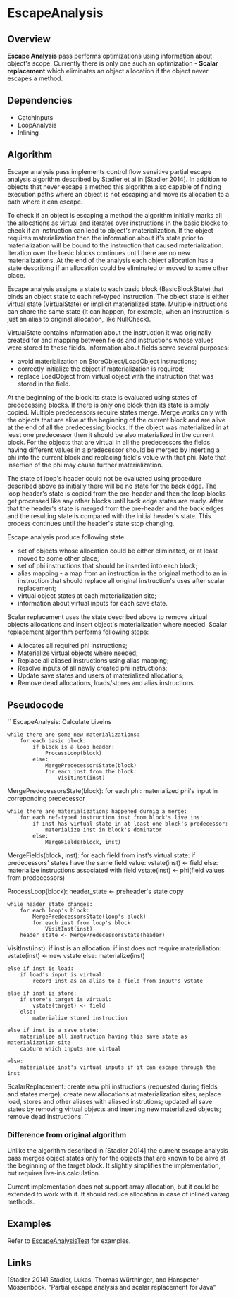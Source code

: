 # EscapeAnalysis

## Overview
**Escape Analysis** pass performs optimizations using information about object's scope. Currently there is only one such an optimization - **Scalar replacement** which eliminates an object allocation if the object never escapes a method.

## Dependencies
* CatchInputs
* LoopAnalysis
* Inlining

## Algorithm
Escape analysis pass implements control flow sensitive partial escape analysis algorithm described by Stadler et al in [Stadler 2014]. In addition to objects that never escape a method this algorithm also capable of finding execution paths where an object is not escaping and move its allocation to a path where it can escape.

To check if an object is escaping a method the algorithm initially marks all the allocations as virtual and iterates over instructions in the basic blocks to check if an instruction can lead to object's materialization. If the object requires materialization then the information about it's state prior to materialization will be bound to the instruction that caused materialization. Iteration over the basic blocks continues until there are no new materializations.
At the end of the analysis each object allocation has a state describing if an allocation could be eliminated or moved to some other place.

Escape analysis assigns a state to each basic block (BasicBlockState) that binds an object state to each ref-typed instruction.
The object state is either virtual state (VirtualState) or implicit materialized state. Multiple instructions can share the same state (it can happen, for example, when an instruction is just an alias to original allocation, like NullCheck).

VirtualState contains information about the instruction it was originally created for and mapping between fields and instructions whose values were stored to these fields.
Information about fields serve several purposes:
- avoid materialization on StoreObject/LoadObject instructions;
- correctly initialize the object if materialization is required;
- replace LoadObject from virtual object with the instruction that was stored in the field.

At the beginning of the block its state is evaluated using states of predecessing blocks. If there is only one block then its state is simply copied. Multiple predecessors require states merge. Merge works only with the objects that are alive at the beginning of the current block and are alive at the end of all the predecessing blocks. If the object was materialized in at least one predecessor then it should be also materialized in the current block. For the objects that are virtual in all the predecessors the fields having different values in a predecessor should be merged by inserting a phi into the current block and replacing field's value with that phi. Note that insertion of the phi may cause further materialization.

The state of loop's header could not be evaluated using procedure described above as initially there will be no state for the back edge. The loop header's state is copied from the pre-header and then the loop blocks get processed like any other blocks until back edge states are ready. After that the header's state is merged from the pre-header and the back edges and the resulting state is compared with the initial header's state. This process continues until the header's state stop changing.

Escape analysis produce following state:
* set of objects whose allocation could be either eliminated, or at least moved to some other place;
* set of phi instructions that should be inserted into each block;
* alias mapping - a map from an instruction in the original method to an in instruction that should replace all original instruction's uses after scalar replacement;
* virtual object states at each materialization site;
* information about virtual inputs for each save state.

Scalar replacement uses the state described above to remove virtual objects allocations and insert object's materialization where needed.
Scalar replacement algorithm performs following steps:
* Allocates all required phi instructions;
* Materialize virtual objects where needed;
* Replace all aliased instructions using alias mapping;
* Resolve inputs of all newly created phi instructions;
* Update save states and users of materialized allocations;
* Remove dead allocations, loads/stores and alias instructions.

## Pseudocode
``
EscapeAnalysis:
    Calculate LiveIns

    while there are some new materializations:
        for each basic block:
            if block is a loop header:
                ProcessLoop(block)
            else:
                MergePredecessorsState(block)
                for each inst from the block:
                    VisitInst(inst)


MergePredecessorsState(block):
    for each phi:
        materialized phi's input in correponding predecessor

    while there are materializations happened durnig a merge:
        for each ref-typed instruction inst from block's live ins:
            if inst has virtual state in at least one block's predecessor:
                materialize inst in block's dominator
            else:
                MergeFields(block, inst)


MergeFields(block, inst):
    for each field from inst's virtual state:
        if predecessors' states have the same field value:
            vstate(inst) <- field
        else:
            materialize instructions associated with field
            vstate(inst) <- phi(field values from predecessors)


ProcessLoop(block):
    header_state <- preheader's state copy

    while header_state changes:
        for each loop's block:
            MergePredecessorsState(loop's block)
            for each inst from loop's block:
                VisitInst(inst)
        header_state <- MergePredecessorsState(header)


VisitInst(inst):
    if inst is an allocation:
        if inst does not require materialiation:
            vstate(inst) <- new vstate
        else:
            materialize(inst)

    else if inst is load:
        if load's input is virtual:
            record inst as an alias to a field from input's vstate

    else if inst is store:
        if store's target is virtual:
            vstate(target) <- field
        else:
            materialize stored instruction

    else if inst is a save state:
        materialize all instruction having this save state as materialization site
        capture which inputs are virtual

    else:
        materialize inst's virtual inputs if it can escape through the inst


ScalarReplacement:
    create new phi instructions (requested during fields and states merge);
    create new allocations at materialization sites;
    replace load, stores and other aliases with aliased instrutions;
    updated all save states by removing virtual objects and inserting new materialized objects;
    remove dead instructions.
``

### Difference from original algorithm
Unlike the algorithm described in [Stadler 2014] the current escape analysis pass merges object states only for the objects that are known to be alive at the beginning of the target block. It slightly simplifies the implementation, but requires live-ins calculation.

Current implementation does not support array allocation, but it could be extended to work with it. It should reduce allocation in case of inlined vararg methods.

## Examples
Refer to [EscapeAnalysisTest](../tests/escape_analysis_test.cpp) for examples.

## Links
[Stadler 2014] Stadler, Lukas, Thomas Würthinger, and Hanspeter Mössenböck. "Partial escape analysis and scalar replacement for Java"